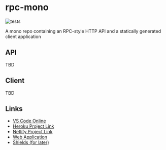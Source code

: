 # rpc-mono

![tests][tests]

A mono repo containing an RPC-style HTTP API and a statically generated client application

## API

TBD

## Client

TBD

## Links

- [VS Code Online](https://vscode.dev/github/ZacharyGodfrey/rpc-mono)
- [Heroku Project Link](#heroku-link)
- [Netlify Project Link](#netlify-link)
- [Web Application](#web-link)
- [Shields (for later)](https://shields.io/)


[tests]: [https://img.shields.io/github/workflow/status/ZacharyGodfrey/rpc-mono/test/main?label=tests&style=flat-square]
